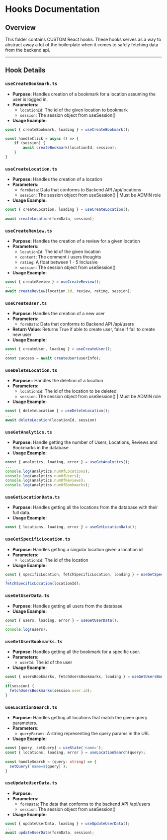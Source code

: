 # Hooks Documentation

## Overview

This folder contains CUSTOM React hooks. These hooks serves as a way to abstract away a lot of the boilerplate when it comes to safely fetching data from the backend api.

---

## Hook Details

### `useCreateBookmark.ts`
- **Purpose:** Handles creation of a bookmark for a location assuming the user is logged in.
- **Parameters:**
  - `locationId`: The id of the given location to bookmark
  - `session`: The session object from useSession()
- **Usage Example:**
```typescript
const { createBookmark, loading } = useCreateBookmark();

const handleClick = async () => {
    if (session) {
        await createBookmark(locationId, session);
    }
}
```

### `useCreateLocation.ts`
- **Purpose:** Handles the creation of a location
- **Parameters:**
  - `formData`: Data that conforms to Backend API /api/locations 
  - `session`: The session object from useSession() | Must be ADMIN role
- **Usage Example:**
```typescript
const { createLocation, loading } = useCreateLocation();
...
await createLocation(formData, session);
```

### `useCreateReview.ts`
- **Purpose:** Handles the creation of a review for a given location
- **Parameters:**
  - `locationId`: The id of the given location
  - `content`: The comment / users thoughts
  - `rating`: A float between 1 - 5 Inclusive
  - `session`: The session object from useSession()
- **Usage Example:**
```typescript
const { createReview } = useCreateReview();
...
await createReview(location.id, review, rating, session);
```

### `useCreateUser.ts`
- **Purpose:** Handles the creation of a new user
- **Parameters:**
  - `formData`: Data that conforms to Backend API /api/users
- **Return Value**: Returns True if able to create user, false if fail to create new user
- **Usage Example:**
```typescript
const { createUser, loading } = useCreateUser();
...
const success = await createUser(userInfo);
```

### `useDeleteLocation.ts`
- **Purpose:**: Handles the deletion of a location
- **Parameters:**
  - `locationId`: The id of the location to be deleted
  - `session`: The session object from useSession() | Must be ADMIN role
- **Usage Example:**
```typescript
const { deleteLocation } = useDeleteLocation();
...
await deleteLocation(locationId, session)
```

### `useGetAnalytics.ts`
- **Purpose:** Handle getting the number of Users, Locations, Reviews and Bookmarks in the database
- **Usage Example:**
```typescript
const { analytics, loading, error } = useGetAnalytics();
...
console.log(analytics.numOfLocations);
console.log(analytics.numOfUsers);
console.log(analytics.numOfReviews);
console.log(analytics.numOfBookmarks);
```

### `useGetLocationData.ts`
- **Purpose:** Handles getting all the locations from the database with their full data.
- **Usage Example:**
```typescript
const { locations, loading, error } = useGetLocationData();
```

### `useGetSpecificLocation.ts`
- **Purpose:** Handles getting a singular location given a location id
- **Parameters:**
  - `locationId`: The id of the location
- **Usage Example:**
```typescript
const { specificLocation, fetchSpecificLocation, loading } = useGetSpecificLocation();
...
fetchSpecificLocation(locationId);
```

### `useGetUserData.ts`
- **Purpose:** Handles getting all users from the database
- **Usage Example:**
```typescript
const { users, loading, error } = useGetUserData();
...
console.log(users);
```

### `useGetUserBookmarks.ts`
- **Purpose:** Handles getting all the bookmark for a specific user.
- **Parameters:**
  - `userId`: The id of the user
- **Usage Example:**
```typescript
const { usersBookmarks, fetchUsersBookmarks, loading } = useGetUsersBookmarks();
...
if(session) {
  fetchUsersBookmarks(session.user.id);
}
```

### `useLocationSearch.ts`
- **Purpose:** Handles getting all locations that match the given query parameters.
- **Parameters:**
  - `queryParams`: A string representing the query params in the URL
- **Usage Example:**
```typescript
const [query, setQuery] = useState('name=');
const { locations, loading, error } = useLocationSearch(query);
 
const handleSearch = (query: string) => {
  setQuery(`name=${query}`);
}
```

### `useUpdateUserData.ts`
- **Purpose:**
- **Parameters:**
  - `formData`: The data that conforms to the backend API /api/users
  - `session`: The session object from useSession()
- **Usage Example:**
```typescript
const { updateUserData, loading } = useUpdateUserData();
...
await updateUserData(formData, session);
```
